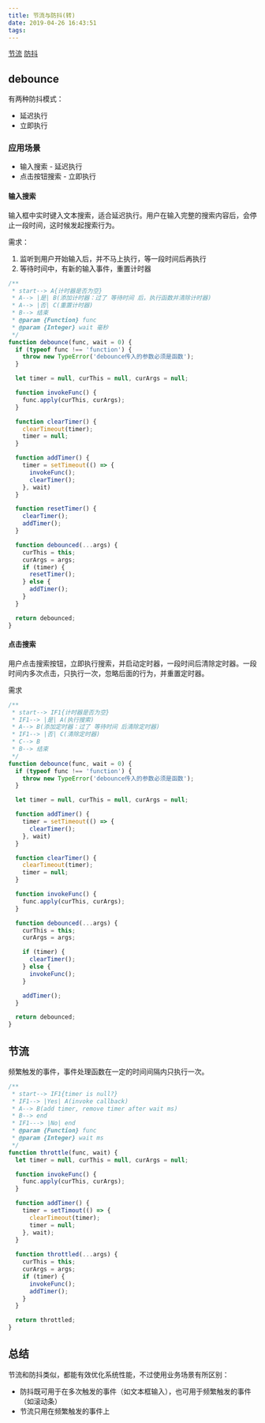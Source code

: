 ```yaml
---
title: 节流与防抖(转)
date: 2019-04-26 16:43:51
tags:
---
```


[节流](https://terry-su.github.io/cn/understand-and-make-the-throttle/)
[防抖](https://terry-su.github.io/cn/understand-and-make-the-debounce/)

## debounce

有两种防抖模式：

* 延迟执行
* 立即执行

### 应用场景

* 输入搜索 - 延迟执行
* 点击按钮搜索 - 立即执行

#### 输入搜索

输入框中实时键入文本搜索，适合延迟执行。用户在输入完整的搜索内容后，会停止一段时间，这时候发起搜索行为。

需求：

1. 监听到用户开始输入后，并不马上执行，等一段时间后再执行
2. 等待时间中，有新的输入事件，重置计时器

```javascript
/**
 * start--> A{计时器是否为空}
 * A--> |是| B(添加计时器：过了 等待时间 后，执行函数并清除计时器)
 * A--> |否| C(重置计时器)
 * B--> 结束
 * @param {Function} func
 * @param {Integer} wait 毫秒
 */
function debounce(func, wait = 0) {
  if (typeof func !== 'function') {
    throw new TypeError('debounce传入的参数必须是函数');
  }

  let timer = null, curThis = null, curArgs = null;

  function invokeFunc() {
    func.apply(curThis, curArgs);
  }

  function clearTimer() {
    clearTimeout(timer);
    timer = null;
  }

  function addTimer() {
    timer = setTimeout(() => {
      invokeFunc();
      clearTimer();
    }, wait)
  }

  function resetTimer() {
    clearTimer();
    addTimer();
  }

  function debounced(...args) {
    curThis = this;
    curArgs = args;
    if (timer) {
      resetTimer();
    } else {
      addTimer();
    }
  }

  return debounced;
}
```

#### 点击搜索

用户点击搜索按钮，立即执行搜索，并启动定时器，一段时间后清除定时器。一段时间内多次点击，只执行一次，忽略后面的行为，并重置定时器。

需求

```javascript
/**
 * start--> IF1{计时器是否为空}
 * IF1--> |是| A(执行搜索)
 * A--> B(添加定时器：过了 等待时间 后清除定时器)
 * IF1--> |否| C(清除定时器)
 * C--> B
 * B--> 结束
 */
function debounce(func, wait = 0) {
  if (typeof func !== 'function') {
    throw new TypeError('debounce传入的参数必须是函数');
  }

  let timer = null, curThis = null, curArgs = null;

  function addTimer() {
    timer = setTimeout(() => {
      clearTimer();
    }, wait)
  }

  function clearTimer() {
    clearTimeout(timer);
    timer = null;
  }

  function invokeFunc() {
    func.apply(curThis, curArgs);
  }

  function debounced(...args) {
    curThis = this;
    curArgs = args;

    if (timer) {
      clearTimer();
    } else {
      invokeFunc();
    }

    addTimer();
  }

  return debounced;
}
```

## 节流

频繁触发的事件，事件处理函数在一定的时间间隔内只执行一次。

```javascript
/**
 * start--> IF1{timer is null?}
 * IF1--> |Yes| A(invoke callback)
 * A--> B(add timer, remove timer after wait ms)
 * B--> end
 * IF1---> |No| end
 * @param {Function} func
 * @param {Integer} wait ms
 */
function throttle(func, wait) {
  let timer = null, curThis = null, curArgs = null;

  function invokeFunc() {
    func.apply(curThis, curArgs);
  }

  function addTimer() {
    timer = setTimout(() => {
      clearTimeout(timer);
      timer = null;
    }, wait);
  }
  
  function throttled(...args) {
    curThis = this;
    curArgs = args;
    if (timer) {
      invokeFunc();
      addTimer();
    }
  }

  return throttled;
}
```

## 总结

节流和防抖类似，都能有效优化系统性能，不过使用业务场景有所区别：

* 防抖既可用于在多次触发的事件（如文本框输入），也可用于频繁触发的事件（如滚动条）
* 节流只用在频繁触发的事件上
